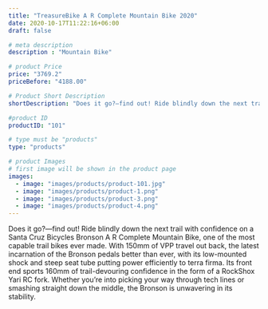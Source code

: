 ```yaml
---
title: "TreasureBike A R Complete Mountain Bike 2020"
date: 2020-10-17T11:22:16+06:00
draft: false

# meta description
description : "Mountain Bike"

# product Price
price: "3769.2"
priceBefore: "4188.00"

# Product Short Description
shortDescription: "Does it go?—find out! Ride blindly down the next trail.."

#product ID
productID: "101"

# type must be "products"
type: "products"

# product Images
# first image will be shown in the product page
images:
  - image: "images/products/product-101.jpg"
  - image: "images/products/product-1.png"
  - image: "images/products/product-3.png"
  - image: "images/products/product-4.png"
---
```


Does it go?—find out! Ride blindly down the next trail with confidence on a Santa Cruz Bicycles Bronson A R Complete Mountain Bike, one of the most capable trail bikes ever made. With 150mm of VPP travel out back, the latest incarnation of the Bronson pedals better than ever, with its low-mounted shock and steep seat tube putting power efficiently to terra firma. Its front end sports 160mm of trail-devouring confidence in the form of a RockShox Yari RC fork. Whether you’re into picking your way through tech lines or smashing straight down the middle, the Bronson is unwavering in its stability.
